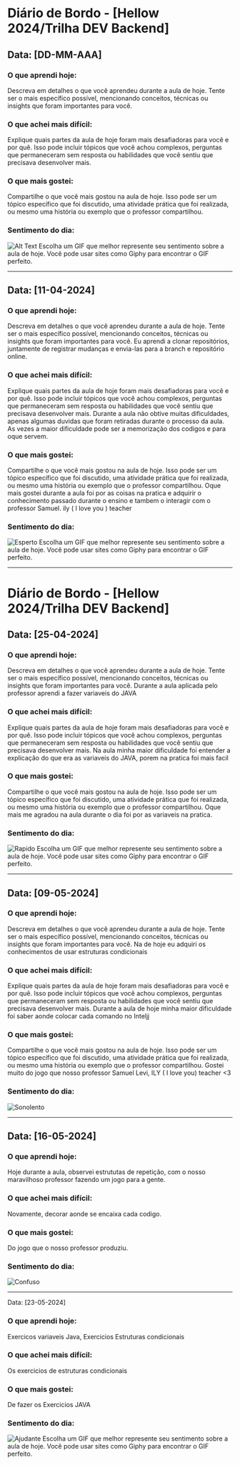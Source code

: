# Diário de Bordo - [Hellow 2024/Trilha DEV Backend]

## Data: [DD-MM-AAA]

### O que aprendi hoje:
Descreva em detalhes o que você aprendeu durante a aula de hoje. Tente ser o mais específico possível, mencionando conceitos, técnicas ou insights que foram importantes para você.

### O que achei mais difícil:
Explique quais partes da aula de hoje foram mais desafiadoras para você e por quê. Isso pode incluir tópicos que você achou complexos, perguntas que permaneceram sem resposta ou habilidades que você sentiu que precisava desenvolver mais.

### O que mais gostei:
Compartilhe o que você mais gostou na aula de hoje. Isso pode ser um tópico específico que foi discutido, uma atividade prática que foi realizada, ou mesmo uma história ou exemplo que o professor compartilhou.

### Sentimento do dia:
![Alt Text](URL_DO_GIF)
Escolha um GIF que melhor represente seu sentimento sobre a aula de hoje. Você pode usar sites como Giphy para encontrar o GIF perfeito.

---
## Data: [11-04-2024]

### O que aprendi hoje:
Descreva em detalhes o que você aprendeu durante a aula de hoje. Tente ser o mais específico possível, mencionando conceitos, técnicas ou insights que foram importantes para você.
Eu aprendi a clonar repositórios, juntamente de registrar mudanças e envia-las para a branch e repositório online.

### O que achei mais difícil:
Explique quais partes da aula de hoje foram mais desafiadoras para você e por quê. Isso pode incluir tópicos que você achou complexos, perguntas que permaneceram sem resposta ou habilidades que você sentiu que precisava desenvolver mais.
Durante a aula não obtive muitas dificuldades, apenas algumas duvidas que foram retiradas durante o processo da aula. As vezes a maior dificuldade pode ser a memorização dos codigos e para oque servem.

### O que mais gostei:
Compartilhe o que você mais gostou na aula de hoje. Isso pode ser um tópico específico que foi discutido, uma atividade prática que foi realizada, ou mesmo uma história ou exemplo que o professor compartilhou.
Oque mais gostei durante a aula foi por as coisas na pratica e adquirir o conhecimento passado durante o ensino e tambem o interagir com o professor Samuel. ily ( I love you ) teacher 

### Sentimento do dia:
![Esperto](https://media1.tenor.com/m/MHyqhLJ9bfYAAAAC/erm-aksually-nerd.gif)
Escolha um GIF que melhor represente seu sentimento sobre a aula de hoje. Você pode usar sites como Giphy para encontrar o GIF perfeito.

---
# Diário de Bordo - [Hellow 2024/Trilha DEV Backend]

## Data: [25-04-2024]

### O que aprendi hoje:
Descreva em detalhes o que você aprendeu durante a aula de hoje. Tente ser o mais específico possível, mencionando conceitos, técnicas ou insights que foram importantes para você.
Durante a aula aplicada pelo professor aprendi a fazer variaveis do JAVA

### O que achei mais difícil:
Explique quais partes da aula de hoje foram mais desafiadoras para você e por quê. Isso pode incluir tópicos que você achou complexos, perguntas que permaneceram sem resposta ou habilidades que você sentiu que precisava desenvolver mais.
Na aula minha maior dificuldade foi entender a explicação do que era as variaveis do JAVA, porem na pratica foi mais facil

### O que mais gostei:
Compartilhe o que você mais gostou na aula de hoje. Isso pode ser um tópico específico que foi discutido, uma atividade prática que foi realizada, ou mesmo uma história ou exemplo que o professor compartilhou.
Oque mais me agradou na aula durante o dia foi por as variaveis na pratica.

### Sentimento do dia:
![Rapido](https://media1.tenor.com/m/C7nlQBCQVxIAAAAd/huechuu-beomgyu.gif)
Escolha um GIF que melhor represente seu sentimento sobre a aula de hoje. Você pode usar sites como Giphy para encontrar o GIF perfeito.

------
## Data: [09-05-2024]

### O que aprendi hoje:
Descreva em detalhes o que você aprendeu durante a aula de hoje. Tente ser o mais específico possível, mencionando conceitos, técnicas ou insights que foram importantes para você.
 Na de hoje eu adquiri os conhecimentos de usar estruturas condicionais

### O que achei mais difícil:
Explique quais partes da aula de hoje foram mais desafiadoras para você e por quê. Isso pode incluir tópicos que você achou complexos, perguntas que permaneceram sem resposta ou habilidades que você sentiu que precisava desenvolver mais.
 Durante a aula de hoje minha maior dificuldade foi saber aonde colocar cada comando no Inteljj

### O que mais gostei:
Compartilhe o que você mais gostou na aula de hoje. Isso pode ser um tópico específico que foi discutido, uma atividade prática que foi realizada, ou mesmo uma história ou exemplo que o professor compartilhou.
Gostei muito do jogo que nosso professor Samuel Levi, ILY ( I love you) teacher <3

### Sentimento do dia:
![Sonolento](https://media1.tenor.com/m/_w5Lemi_198AAAAC/sleepy-so-sleepy.gif)

-----

## Data: [16-05-2024]

### O que aprendi hoje:
Hoje durante a aula, observei estrututas de repetição, com o nosso maravilhoso professor fazendo um jogo para a gente.
### O que achei mais difícil:
Novamente, decorar aonde se encaixa cada codigo.
### O que mais gostei:
Do jogo que o nosso professor produziu.

### Sentimento do dia:
![Confuso](https://media.tenor.com/ps311yAl4_wAAAAi/thinks-%D0%B4%D1%83%D0%BC%D0%B0%D0%B5%D1%82.gif)

------

Data: [23-05-2024]

### O que aprendi hoje:
Exercicos variaveis Java, Exercicios Estruturas condicionais

### O que achei mais difícil:
Os exercicios de estruturas condicionais
### O que mais gostei:
De fazer os Exercicios JAVA
### Sentimento do dia:
![Ajudante](https://media1.tenor.com/m/gieF0Q0PSogAAAAd/clippy.gif)
Escolha um GIF que melhor represente seu sentimento sobre a aula de hoje. Você pode usar sites como Giphy para encontrar o GIF perfeito.